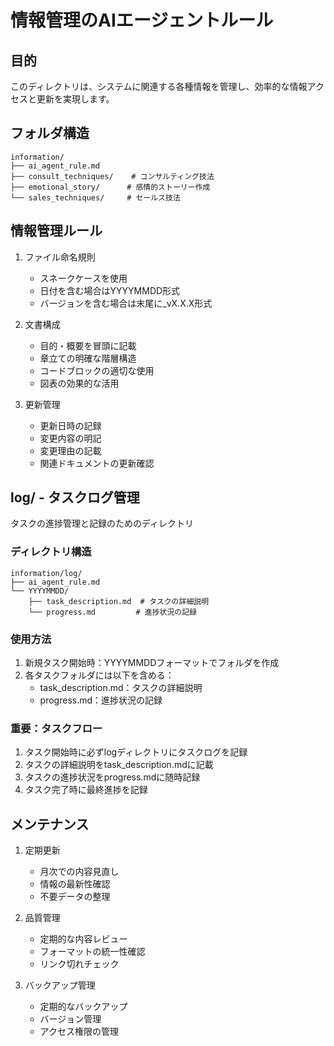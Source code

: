 # 情報管理のAIエージェントルール

## 目的
このディレクトリは、システムに関連する各種情報を管理し、効率的な情報アクセスと更新を実現します。

## フォルダ構造
```
information/
├── ai_agent_rule.md
├── consult_techniques/    # コンサルティング技法
├── emotional_story/      # 感情的ストーリー作成
└── sales_techniques/     # セールス技法
```

## 情報管理ルール

1. ファイル命名規則
   - スネークケースを使用
   - 日付を含む場合はYYYYMMDD形式
   - バージョンを含む場合は末尾に_vX.X.X形式

2. 文書構成
   - 目的・概要を冒頭に記載
   - 章立ての明確な階層構造
   - コードブロックの適切な使用
   - 図表の効果的な活用

3. 更新管理
   - 更新日時の記録
   - 変更内容の明記
   - 変更理由の記載
   - 関連ドキュメントの更新確認

## log/ - タスクログ管理
タスクの進捗管理と記録のためのディレクトリ

### ディレクトリ構造
```
information/log/
├── ai_agent_rule.md
└── YYYYMMDD/
    ├── task_description.md  # タスクの詳細説明
    └── progress.md         # 進捗状況の記録
```

### 使用方法
1. 新規タスク開始時：YYYYMMDDフォーマットでフォルダを作成
2. 各タスクフォルダには以下を含める：
   - task_description.md：タスクの詳細説明
   - progress.md：進捗状況の記録

### 重要：タスクフロー
1. タスク開始時に必ずlogディレクトリにタスクログを記録
2. タスクの詳細説明をtask_description.mdに記載
3. タスクの進捗状況をprogress.mdに随時記録
4. タスク完了時に最終進捗を記録

## メンテナンス

1. 定期更新
   - 月次での内容見直し
   - 情報の最新性確認
   - 不要データの整理

2. 品質管理
   - 定期的な内容レビュー
   - フォーマットの統一性確認
   - リンク切れチェック

3. バックアップ管理
   - 定期的なバックアップ
   - バージョン管理
   - アクセス権限の管理